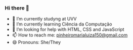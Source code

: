 ### Hi there 👋
- 🔭 I’m currently studyng at UVV
- 🌱 I’m currently learning Ciência da Computação
- 🤔 I’m looking for help with HTML, CSS and JavaScript
- 📫 How to reach me: pinheiromarialuiza150@gmail.com
- 😄 Pronouns: She/They 

<!--
**MariaLuiza01/MariaLuiza01** is a ✨ _special_ ✨ repository because its `README.md` (this file) appears on your GitHub profile.

Here are some ideas to get you started:

- 🔭 I’m currently studyng at UVV
- 🌱 I’m currently learning Ciência da Computação
- 🤔 I’m looking for help with HTML, CSS and JavaScript
- 📫 How to reach me: pinheiromarialuiza150@gmail.com
- 😄 Pronouns: She/They 
